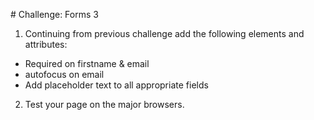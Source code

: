 # Challenge: Forms 3

1.  Continuing from previous challenge add the following elements and attributes:
- Required on firstname  & email
- autofocus on email
- Add placeholder text to all appropriate fields

2.  Test your page on the major browsers.

